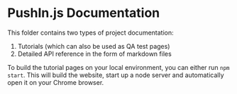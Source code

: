 # PushIn.js Documentation

This folder contains two types of project documentation:

1. Tutorials (which can also be used as QA test pages)
2. Detailed API reference in the form of markdown files

To build the tutorial pages on your local environment, you can either run `npm start`. This will build the website, start up a node server and automatically open it on your Chrome browser.
